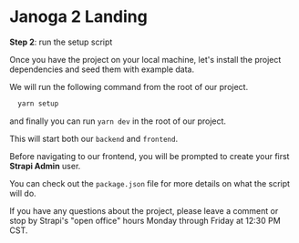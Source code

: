 # Janoga 2 Landing 

**Step 2**: run the setup script

Once you have the project on your local machine, let's install the project dependencies and seed them with example data.

We will run the following command from the root of our project.

``` bash
  yarn setup
```

and finally you can run `yarn dev` in the root of our project.

This will start both our `backend` and `frontend`.

Before navigating to our frontend, you will be prompted to create your first **Strapi Admin** user.

You can check out the `package.json` file for more details on what the script will do.

If you have any questions about the project, please leave a comment or stop by Strapi's "open office" hours Monday through Friday at 12:30 PM CST. 
